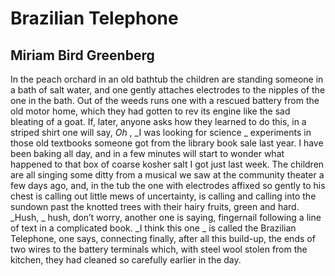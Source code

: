 # Brazilian Telephone
## Miriam Bird Greenberg
In the peach orchard in an old bathtub
the children are standing someone
in a bath of salt water, and one
gently attaches electrodes
to the nipples of the one
in the bath. Out of the weeds runs one
with a rescued battery from the old
motor home, which they had gotten
to rev its engine like the sad bleating
of a goat. If, later, anyone asks
how they learned to do this, in a striped shirt one
will say, _Oh_ , _I was looking for science
_
experiments in those old textbooks someone
got from the library book sale last year.
I have been baking all day,
and in a few minutes will start to wonder
what happened to that box of coarse kosher salt
I got just last week.
The children are all singing
some ditty from a musical
we saw at the community theater
a few days ago, and, in the tub the one
with electrodes affixed so gently
to his chest is calling
out little mews of uncertainty,
is calling and calling into the sundown
past the knotted trees with their hairy
fruits, green and hard. _Hush,
_
hush, don’t worry, another one
is saying, fingernail following a line of text
in a complicated book. _I think this one
_
is called the Brazilian Telephone, one
says, connecting finally,
after all this build-up, the ends of two
wires to the battery terminals
which, with steel wool stolen from the kitchen,
they had cleaned so carefully
earlier in the day.